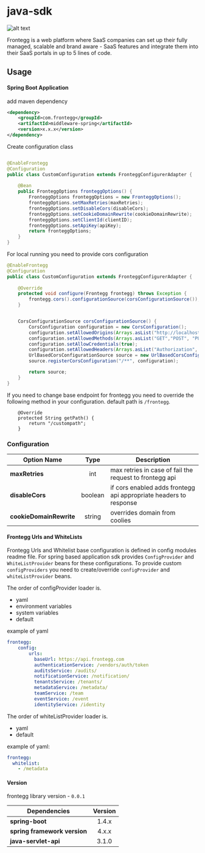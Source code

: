 # java-sdk

![alt text](https://fronteggstuff.blob.core.windows.net/frongegg-logos/logo-transparent.png)

Frontegg is a web platform where SaaS companies can set up their fully managed, scalable and brand aware - SaaS features and integrate them into their SaaS portals in up to 5 lines of code.

## Usage

#### Spring Boot Application

add maven dependency 
```xml
<dependency>
    <groupId>com.frontegg</groupId>
    <artifactId>middleware-spring</artifactId>
    <version>x.x.x</version>
</dependency>
```

Create configuration class 

```java

@EnableFrontegg
@Configuration
public class CustomConfiguration extends FronteggConfigurerAdapter {
    
    @Bean
    public FronteggOptions fronteggOptions() {
        FronteggOptions fronteggOptions = new FronteggOptions();
        fronteggOptions.setMaxRetries(maxRetries);
        fronteggOptions.setDisableCors(disableCors);
        fronteggOptions.setCookieDomainRewrite(cookieDomainRewrite);
        fronteggOptions.setClientId(clientID);
        fronteggOptions.setApiKey(apiKey);
        return fronteggOptions;
    }
}

```

For local running you need to provide cors configuration

```java
@EnableFrontegg
@Configuration
public class CustomConfiguration extends FronteggConfigurerAdapter {
    
    @Override
    protected void configure(Frontegg frontegg) throws Exception {
        frontegg.cors().configurationSource(corsConfigurationSource());
    }


    CorsConfigurationSource corsConfigurationSource() {
        CorsConfiguration configuration = new CorsConfiguration();
        configuration.setAllowedOrigins(Arrays.asList("http://localhost:3000"));
        configuration.setAllowedMethods(Arrays.asList("GET","POST", "PUT", "PATCH", "OPTION"));
        configuration.setAllowCredentials(true);
        configuration.setAllowedHeaders(Arrays.asList("Authorization", "x-frontegg-source"));
        UrlBasedCorsConfigurationSource source = new UrlBasedCorsConfigurationSource();
        source.registerCorsConfiguration("/**", configuration);

        return source;
    }
}
```

If you need to change base endpoint for frontegg you need to override the following method in your configuration.
default path is `/frontegg`.
```
    @Override
    protected String getPath() {
        return "/custompath";
    }
```

### Configuration

| Option Name       | Type   | Description
|-------------------|:---:|---|
| **maxRetries**    | int | max retries in case of fail the request to frontegg api | 
| **disableCors**  | boolean | if cors enabled adds frontegg api appropriate headers to response |
| **cookieDomainRewrite**   | string | overrides domain from coolies |

#### Frontegg Urls and WhiteLists

Frontegg Urls and Whitelist base configuration is defined in config modules readme file.
For spring based application sdk provides `ConfigProvider` and `WhiteListProvider` beans for these configurations.
To provide custom `configProviders` you need to create/override `configProvider` and  `whiteListProvider` beans.

The order of configProvider loader is. 
- yaml 
- environment variables
- system variables
- default 

example of yaml 
```yaml
frontegg:
    config:
        urls:
          baseUrl: https://api.frontegg.com
          authenticationService: /vendors/auth/token
          auditsService: /audits/
          notificationService: /notification/
          tenantsService: /tenants/
          metadataService: /metadata/
          teamService: /team
          eventService: /event
          identityService: /identity
```

The order of whiteListProvider loader is.
- yaml
- default

example of yaml:
```yaml
frontegg:
  whitelist:
    - /metadata
```

#### Version

frontegg library version - `0.0.1`

| Dependencies       | Version |
|-------------------|:---:|
| **spring-boot**    | 1.4.x | 
| **spring framework version**    | 4.x.x | 
| **java-servlet-api**  | 3.1.0 |
